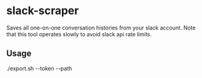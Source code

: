 # slack-scraper

Saves all one-on-one conversation histories from your slack account.  Note that this tool operates slowly to avoid slack api rate limits.

## Usage

./export.sh --token <your-legacy-api-token> --path <your-export-path>

